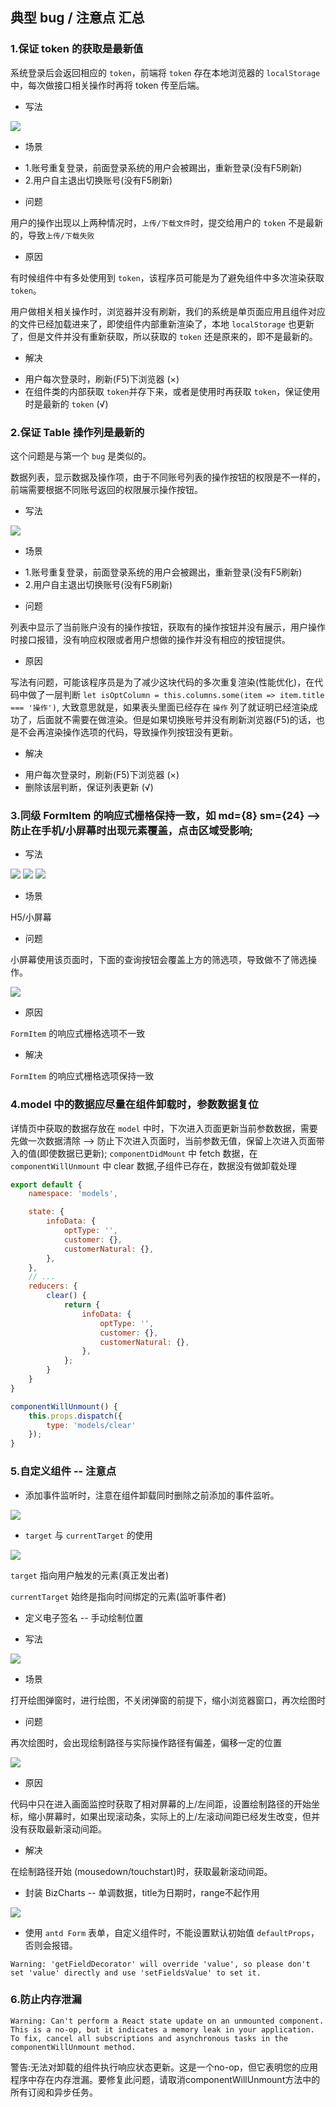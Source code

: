 ## 典型 bug / 注意点 汇总

### 1.保证 token 的获取是最新值

系统登录后会返回相应的 `token`，前端将 `token` 存在本地浏览器的 `localStorage` 中，每次做接口相关操作时再将 token 传至后端。

* 写法

<img src="./assets/bug01.png" />

* 场景

- 1.账号重复登录，前面登录系统的用户会被踢出，重新登录(没有F5刷新)
- 2.用户自主退出切换账号(没有F5刷新)

* 问题

用户的操作出现以上两种情况时，`上传/下载文件`时，提交给用户的 `token` 不是最新的，导致`上传/下载失败`

* 原因

有时候组件中有多处使用到 `token`，该程序员可能是为了避免组件中多次渲染获取 `token`。

用户做相关相关操作时，浏览器并没有刷新，我们的系统是单页面应用且组件对应的文件已经加载进来了，即使组件内部重新渲染了，本地 `localStorage` 也更新了，但是文件并没有重新获取，所以获取的 `token` 还是原来的，即不是最新的。

* 解决

- 用户每次登录时，刷新(F5)下浏览器 (×)
- 在组件类的内部获取 `token`并存下来，或者是使用时再获取 `token`，保证使用时是最新的 `token` (√)

### 2.保证 Table 操作列是最新的

这个问题是与第一个 `bug` 是类似的。

数据列表，显示数据及操作项，由于不同账号列表的操作按钮的权限是不一样的，前端需要根据不同账号返回的权限展示操作按钮。

* 写法

<img src="./assets/bug02.png" />

* 场景

- 1.账号重复登录，前面登录系统的用户会被踢出，重新登录(没有F5刷新)
- 2.用户自主退出切换账号(没有F5刷新)

* 问题

列表中显示了当前账户没有的操作按钮，获取有的操作按钮并没有展示，用户操作时接口报错，没有响应权限或者用户想做的操作并没有相应的按钮提供。

* 原因

写法有问题，可能该程序员是为了减少这块代码的多次重复渲染(性能优化)，在代码中做了一层判断 `let isOptColumn = this.columns.some(item => item.title === '操作')`, 大致意思就是，如果表头里面已经存在 `操作` 列了就证明已经渲染成功了，后面就不需要在做渲染。但是如果切换账号并没有刷新浏览器(F5)的话，也是不会再渲染操作选项的代码，导致操作列按钮没有更新。

* 解决

- 用户每次登录时，刷新(F5)下浏览器 (×)
- 删除该层判断，保证列表更新 (√)

### 3.同级 FormItem 的响应式栅格保持一致，如 md={8} sm={24} --> 防止在手机/小屏幕时出现元素覆盖，点击区域受影响;

* 写法

<img src="./assets/bug03.png" />
<img src="./assets/bug04.png" />
<img src="./assets/bug05.png" />

* 场景

H5/小屏幕

* 问题

小屏幕使用该页面时，下面的查询按钮会覆盖上方的筛选项，导致做不了筛选操作。

<img src="./assets/bug01.gif" />

* 原因

`FormItem` 的响应式栅格选项不一致

* 解决

`FormItem` 的响应式栅格选项保持一致

### 4.model 中的数据应尽量在组件卸载时，参数数据复位

详情页中获取的数据存放在 `model` 中时，下次进入页面更新当前参数数据，需要先做一次数据清除 --> 防止下次进入页面时，当前参数无值，保留上次进入页面带入的值(即使数据已更新);
`componentDidMount` 中 fetch 数据，在 `componentWillUnmount` 中 clear 数据,子组件已存在，数据没有做卸载处理

```js
export default {
    namespace: 'models',

    state: {
        infoData: {
            optType: '',
            customer: {},
            customerNatural: {},
        },
    },
    // ...
    reducers: {
        clear() {
            return {
                infoData: {
                    optType: '',
                    customer: {},
                    customerNatural: {},
                },
            };
        }
    }
}
```
```js
componentWillUnmount() {
    this.props.dispatch({
        type: 'models/clear'
    });
}
```

### 5.自定义组件 -- 注意点

* 添加事件监听时，注意在组件卸载同时删除之前添加的事件监听。

<img src="./assets/bug06.png" />

* `target` 与 `currentTarget` 的使用

<img src="./assets/bug07.png" />

`target` 指向用户触发的元素(真正发出者)

`currentTarget` 始终是指向时间绑定的元素(监听事件者)

* 定义电子签名 -- 手动绘制位置

- 写法

<img src="./assets/bug08.png" />

- 场景

打开绘图弹窗时，进行绘图，不关闭弹窗的前提下，缩小浏览器窗口，再次绘图时

- 问题

再次绘图时，会出现绘制路径与实际操作路径有偏差，偏移一定的位置

<img src="./assets/draw-bug.gif" />

- 原因

代码中只在进入画面监控时获取了相对屏幕的上/左间距，设置绘制路径的开始坐标，缩小屏幕时，如果出现滚动条，实际上的上/左滚动间距已经发生改变，但并没有获取最新滚动间距。

- 解决

在绘制路径开始 (mousedown/touchstart)时，获取最新滚动间距。

* 封装 BizCharts -- 单调数据，title为日期时，range不起作用

<img src="./assets/bug09.png" />

* 使用 `antd Form` 表单，自定义组件时，不能设置默认初始值 `defaultProps`，否则会报错。

`Warning: 'getFieldDecorator' will override 'value', so please don't set 'value' directly and use 'setFieldsValue' to set it.`

### 6.防止内存泄漏

`Warning: Can't perform a React state update on an unmounted component. This is a no-op, but it indicates a memory leak in your application. To fix, cancel all subscriptions and asynchronous tasks in the componentWillUnmount method.`

警告:无法对卸载的组件执行响应状态更新。这是一个no-op，但它表明您的应用程序中存在内存泄漏。要修复此问题，请取消componentWillUnmount方法中的所有订阅和异步任务。

